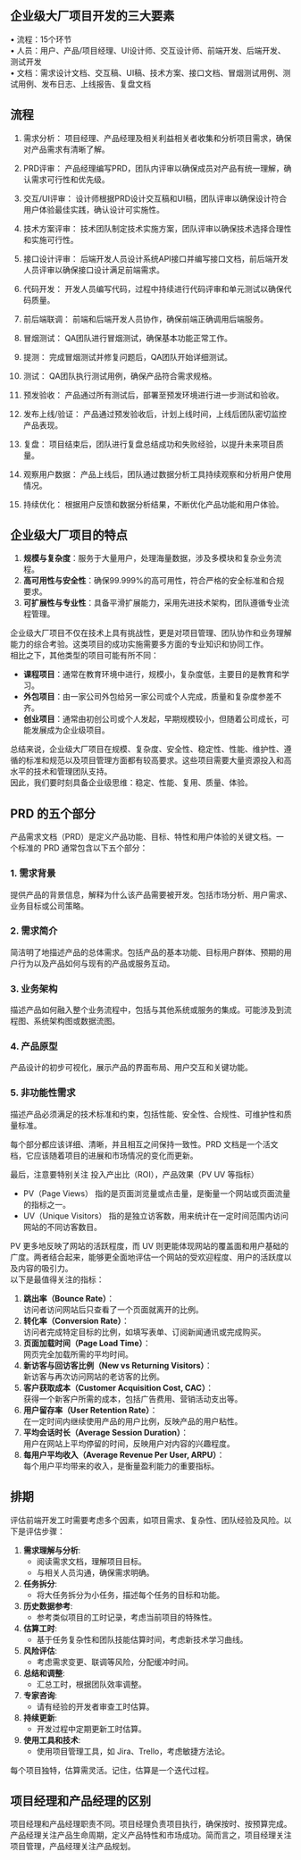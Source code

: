 ## 企业级大厂项目开发的三大要素
• 流程：15个环节<br />• 人员：用户、产品/项目经理、UI设计师、交互设计师、前端开发、后端开发、测试开发<br />• 文档：需求设计文档、交互稿、UI稿、技术方案、接口文档、冒烟测试用例、测试用例、发布日志、上线报告、复盘文档

## 流程

1. 需求分析：
   项目经理、产品经理及相关利益相关者收集和分析项目需求，确保对产品需求有清晰了解。

2. PRD评审：
   产品经理编写PRD，团队内评审以确保成员对产品有统一理解，确认需求可行性和优先级。

3. 交互/UI评审：
   设计师根据PRD设计交互稿和UI稿，团队评审以确保设计符合用户体验最佳实践，确认设计可实施性。

4. 技术方案评审：
   技术团队制定技术实施方案，团队评审以确保技术选择合理性和实施可行性。

5. 接口设计评审：
   后端开发人员设计系统API接口并编写接口文档，前后端开发人员评审以确保接口设计满足前端需求。

6. 代码开发：
   开发人员编写代码，过程中持续进行代码评审和单元测试以确保代码质量。

7. 前后端联调：
   前端和后端开发人员协作，确保前端正确调用后端服务。

8. 冒烟测试：
   QA团队进行冒烟测试，确保基本功能正常工作。

9. 提测：
   完成冒烟测试并修复问题后，QA团队开始详细测试。

10. 测试：
    QA团队执行测试用例，确保产品符合需求规格。

11. 预发验收：
    产品通过所有测试后，部署至预发环境进行进一步测试和验收。

12. 发布上线/验证：
    产品通过预发验收后，计划上线时间，上线后团队密切监控产品表现。

13. 复盘：
    项目结束后，团队进行复盘总结成功和失败经验，以提升未来项目质量。

14. 观察用户数据：
    产品上线后，团队通过数据分析工具持续观察和分析用户使用情况。

15. 持续优化：
    根据用户反馈和数据分析结果，不断优化产品功能和用户体验。

## 企业级大厂项目的特点

1. **规模与复杂度**：服务于大量用户，处理海量数据，涉及多模块和复杂业务流程。
2. **高可用性与安全性**：确保99.999%的高可用性，符合严格的安全标准和合规要求。
3. **可扩展性与专业性**：具备平滑扩展能力，采用先进技术架构，团队遵循专业流程管理。

企业级大厂项目不仅在技术上具有挑战性，更是对项目管理、团队协作和业务理解能力的综合考验。这类项目的成功实施需要多方面的专业知识和协同工作。<br />相比之下，其他类型的项目可能有所不同：

- **课程项目**：通常在教育环境中进行，规模小，复杂度低，主要目的是教育和学习。
- **外包项目**：由一家公司外包给另一家公司或个人完成，质量和复杂度参差不齐。
- **创业项目**：通常由初创公司或个人发起，早期规模较小，但随着公司成长，可能发展成为企业级项目。

总结来说，企业级大厂项目在规模、复杂度、安全性、稳定性、性能、维护性、遵循的标准和规范以及项目管理方面都有较高要求。这些项目需要大量资源投入和高水平的技术和管理团队支持。<br />因此，我们要时刻具备企业级思维：稳定、性能、复用、质量、体验。

## PRD 的五个部分
产品需求文档（PRD）是定义产品功能、目标、特性和用户体验的关键文档。一个标准的 PRD 通常包含以下五个部分：

### 1. 需求背景
提供产品的背景信息，解释为什么该产品需要被开发。包括市场分析、用户需求、业务目标或公司策略。

### 2. 需求简介
简洁明了地描述产品的总体需求。包括产品的基本功能、目标用户群体、预期的用户行为以及产品如何与现有的产品或服务互动。

### 3. 业务架构
描述产品如何融入整个业务流程中，包括与其他系统或服务的集成。可能涉及到流程图、系统架构图或数据流图。

### 4. 产品原型
产品设计的初步可视化，展示产品的界面布局、用户交互和关键功能。

### 5. 非功能性需求
描述产品必须满足的技术标准和约束，包括性能、安全性、合规性、可维护性和质量标准。

每个部分都应该详细、清晰，并且相互之间保持一致性。PRD 文档是一个活文档，它应该随着项目的进展和市场情况的变化而更新。

最后，注意要特别关注 投入产出比（ROI），产品效果（PV UV 等指标）

- PV（Page Views） 指的是页面浏览量或点击量，是衡量一个网站或页面流量的指标之一。
- UV（Unique Visitors） 指的是独立访客数，用来统计在一定时间范围内访问网站的不同访客数目。

PV 更多地反映了网站的活跃程度，而 UV 则更能体现网站的覆盖面和用户基础的广度。两者结合起来，能够更全面地评估一个网站的受欢迎程度、用户的活跃度以及内容的吸引力。<br />以下是最值得关注的指标：

1. **跳出率（Bounce Rate）**：<br />访问者访问网站后只查看了一个页面就离开的比例。
2. **转化率（Conversion Rate）**：<br />访问者完成特定目标的比例，如填写表单、订阅新闻通讯或完成购买。
3. **页面加载时间（Page Load Time）**：<br />网页完全加载所需的平均时间。
4. **新访客与回访客比例（New vs Returning Visitors）**：<br />新访客与再次访问网站的老访客的比例。
5. **客户获取成本（Customer Acquisition Cost, CAC）**：<br />获得一个新客户所需的成本，包括广告费用、营销活动支出等。
6. **用户留存率（User Retention Rate）**：<br />在一定时间内继续使用产品的用户比例，反映产品的用户粘性。
7. **平均会话时长（Average Session Duration）**：<br />用户在网站上平均停留的时间，反映用户对内容的兴趣程度。
8. **每用户平均收入（Average Revenue Per User, ARPU）**：<br />每个用户平均带来的收入，是衡量盈利能力的重要指标。

## 排期
评估前端开发工时需要考虑多个因素，如项目需求、复杂性、团队经验及风险。以下是评估步骤：

1. **需求理解与分析**: 
   - 阅读需求文档，理解项目目标。
   - 与相关人员沟通，确保需求明确。
2. **任务拆分**: 
   - 将大任务拆分为小任务，描述每个任务的目标和功能。
3. **历史数据参考**: 
   - 参考类似项目的工时记录，考虑当前项目的特殊性。
4. **估算工时**: 
   - 基于任务复杂性和团队技能估算时间，考虑新技术学习曲线。
5. **风险评估**: 
   - 考虑需求变更、联调等风险，分配缓冲时间。
6. **总结和调整**: 
   - 汇总工时，根据团队效率调整。
7. **专家咨询**: 
   - 请有经验的开发者审查工时估算。
8. **持续更新**: 
   - 开发过程中定期更新工时估算。
9. **使用工具和技术**: 
   - 使用项目管理工具，如 Jira、Trello，考虑敏捷方法论。

每个项目独特，估算需灵活。记住，估算是一个迭代过程。

## 项目经理和产品经理的区别
项目经理和产品经理职责不同。项目经理负责项目执行，确保按时、按预算完成。产品经理关注产品生命周期，定义产品特性和市场成功。简而言之，项目经理关注项目管理，产品经理关注产品规划。
